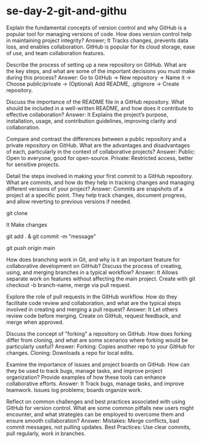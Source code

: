 # se-day-2-git-and-githu

Explain the fundamental concepts of version control and why GitHub is a popular tool for managing versions of code. How does version control help in maintaining project integrity?
 Answer; It Tracks changes, prevents data loss, and enables collaboration. GitHub is popular for its cloud storage, ease of use, and team collaboration features.

Describe the process of setting up a new repository on GitHub. What are the key steps, and what are some of the important decisions you must make during this process?
Answer: Go to GitHub → New repository → Name it → Choose public/private → (Optional) Add README, .gitignore → Create repository.

Discuss the importance of the README file in a GitHub repository. What should be included in a well-written README, and how does it contribute to effective collaboration?
Answer: It Explains the project’s purpose, installation, usage, and contribution guidelines, improving clarity and collaboration.

Compare and contrast the differences between a public repository and a private repository on GitHub. What are the advantages and disadvantages of each, particularly in the context of collaborative projects?
Answer: Public: Open to everyone, good for open-source.
Private: Restricted access, better for sensitive projects.

Detail the steps involved in making your first commit to a GitHub repository. What are commits, and how do they help in tracking changes and managing different versions of your project?
Answer: Commits are snapshots of a project at a specific point. They help track changes, document progress, and allow reverting to previous versions if needed.

git clone <repo-url>

It Make changes

git add . & git commit -m "message"

git push origin main

How does branching work in Git, and why is it an important feature for collaborative development on GitHub? Discuss the process of creating, using, and merging branches in a typical workflow?
Answer: It Allows separate work on features without affecting the main project. Create with git checkout -b branch-name, merge via pull request.

Explore the role of pull requests in the GitHub workflow. How do they facilitate code review and collaboration, and what are the typical steps involved in creating and merging a pull request?
Answer: It Let others review code before merging. Create on GitHub, request feedback, and merge when approved.

Discuss the concept of "forking" a repository on GitHub. How does forking differ from cloning, and what are some scenarios where forking would be particularly useful?
Answer: Forking: Copies another repo to your GitHub for changes.
Cloning: Downloads a repo for local edits.

Examine the importance of issues and project boards on GitHub. How can they be used to track bugs, manage tasks, and improve project organization? Provide examples of how these tools can enhance
collaborative efforts.
Answer: It Track bugs, manage tasks, and improve teamwork. Issues log problems; boards organize work.

Reflect on common challenges and best practices associated with using GitHub for version control. What are some common pitfalls new users might encounter, and what strategies can be employed to overcome them and ensure smooth collaboration?
Answer: Mistakes: Merge conflicts, bad commit messages, not pulling updates.
Best Practices: Use clear commits, pull regularly, work in branches.
